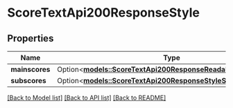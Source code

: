 # ScoreTextApi200ResponseStyle

## Properties

Name | Type | Description | Notes
------------ | ------------- | ------------- | -------------
**mainscores** | Option<[**models::ScoreTextApi200ResponseReadabilityMainscores**](scoreTextAPI_200_response_readability_mainscores.md)> |  | [optional]
**subscores** | Option<[**models::ScoreTextApi200ResponseStyleSubscores**](scoreTextAPI_200_response_style_subscores.md)> |  | [optional]

[[Back to Model list]](../README.md#documentation-for-models) [[Back to API list]](../README.md#documentation-for-api-endpoints) [[Back to README]](../README.md)



